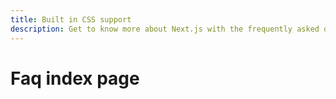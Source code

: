 ```yaml
---
title: Built in CSS support
description: Get to know more about Next.js with the frequently asked questions.
---
```


# Faq index page
